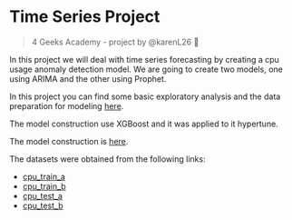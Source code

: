 # Time Series Project
> 4 Geeks Academy - project by @karenL26 :elf:

In this project we will deal with time series forecasting by creating a cpu usage anomaly detection model. We are going to create two models, one using ARIMA and the other using Prophet.

In this project you can find some basic exploratory analysis and the data preparation for modeling [here](src/explore_tsf.ipynb).

The model construction use XGBoost and it was applied to it hypertune. 

The model construction is [here](src/app.py).

The datasets were obtained from the following links: 
* [cpu_train_a](https://raw.githubusercontent.com/oreilly-mlsec/book-resources/master/chapter3/datasets/cpu-utilization/cpu-train-a.csv)
* [cpu_train_b](https://raw.githubusercontent.com/oreilly-mlsec/book-resources/master/chapter3/datasets/cpu-utilization/cpu-train-b.csv)
* [cpu_test_a](https://raw.githubusercontent.com/oreilly-mlsec/book-resources/master/chapter3/datasets/cpu-utilization/cpu-test-a.csv)
* [cpu_test_b](https://raw.githubusercontent.com/oreilly-mlsec/book-resources/master/chapter3/datasets/cpu-utilization/cpu-test-b.csv)